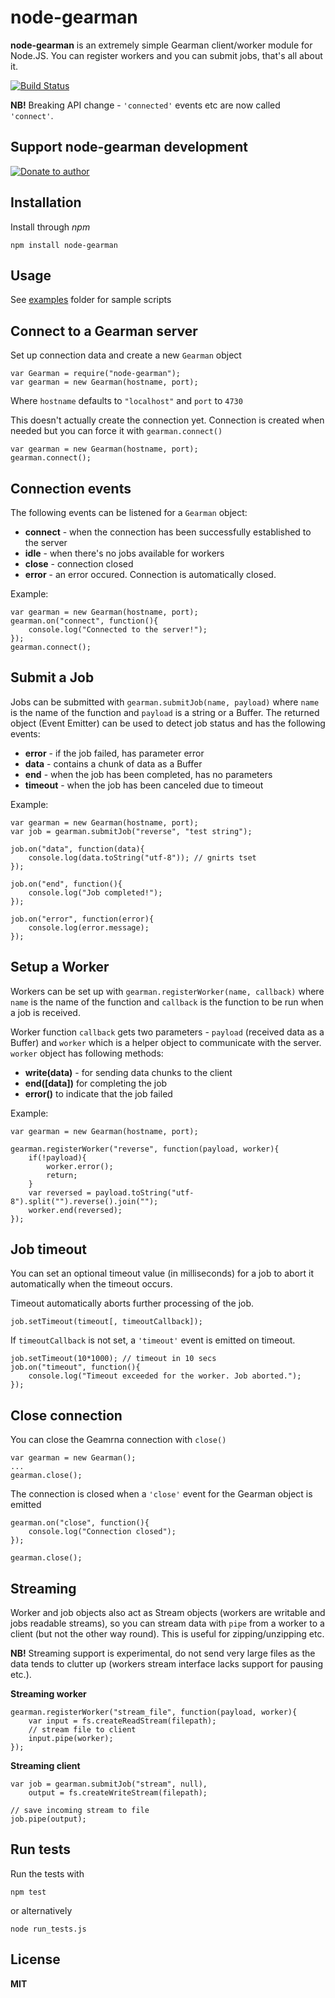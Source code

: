 # node-gearman

**node-gearman** is an extremely simple Gearman client/worker module for Node.JS. You can register workers and you can submit jobs, that's all about it.

[![Build Status](https://secure.travis-ci.org/andris9/node-gearman.png)](http://travis-ci.org/andris9/node-gearman)

**NB!** Breaking API change - `'connected'` events etc are now called `'connect'`.

## Support node-gearman development

[![Donate to author](https://www.paypalobjects.com/en_US/i/btn/btn_donate_SM.gif)](https://www.paypal.com/cgi-bin/webscr?cmd=_s-xclick&hosted_button_id=DB26KWR2BQX5W)

## Installation

Install through *npm*

    npm install node-gearman

## Usage

See [examples](https://github.com/andris9/node-gearman/tree/master/examples) folder for sample scripts

## Connect to a Gearman server

Set up connection data and create a new `Gearman` object

    var Gearman = require("node-gearman");
    var gearman = new Gearman(hostname, port);

Where `hostname` defaults to `"localhost"` and `port` to `4730`

This doesn't actually create the connection yet. Connection is created when needed but you can force it with `gearman.connect()`

    var gearman = new Gearman(hostname, port);
    gearman.connect();

## Connection events

The following events can be listened for a `Gearman` object:

  * **connect** - when the connection has been successfully established to the server
  * **idle** - when there's no jobs available for workers
  * **close** - connection closed
  * **error** - an error occured. Connection is automatically closed.

Example:

    var gearman = new Gearman(hostname, port);
    gearman.on("connect", function(){
        console.log("Connected to the server!");
    });
    gearman.connect();

## Submit a Job

Jobs can be submitted with `gearman.submitJob(name, payload)` where `name` is the name of the function and `payload` is a string or a Buffer. The returned object (Event Emitter) can be used to detect job status and has the following events:

  * **error** - if the job failed, has parameter error
  * **data** - contains a chunk of data as a Buffer
  * **end** - when the job has been completed, has no parameters
  * **timeout** - when the job has been canceled due to timeout

Example:

    var gearman = new Gearman(hostname, port);
    var job = gearman.submitJob("reverse", "test string");

    job.on("data", function(data){
        console.log(data.toString("utf-8")); // gnirts tset
    });

    job.on("end", function(){
        console.log("Job completed!");
    });

    job.on("error", function(error){
        console.log(error.message);
    });

## Setup a Worker

Workers can be set up with `gearman.registerWorker(name, callback)` where `name` is the name of the function and `callback` is the function to be run when a job is received.

Worker function `callback` gets two parameters - `payload` (received data as a Buffer) and `worker` which is a helper object to communicate with the server. `worker` object has following methods:

  * **write(data)** - for sending data chunks to the client
  * **end([data])** for completing the job
  * **error()** to indicate that the job failed

Example:

    var gearman = new Gearman(hostname, port);

    gearman.registerWorker("reverse", function(payload, worker){
        if(!payload){
            worker.error();
            return;
        }
        var reversed = payload.toString("utf-8").split("").reverse().join("");
        worker.end(reversed);
    });

## Job timeout

You can set an optional timeout value (in milliseconds) for a job to abort it automatically when the timeout occurs.

Timeout automatically aborts further processing of the job.

    job.setTimeout(timeout[, timeoutCallback]);

If `timeoutCallback` is not set, a `'timeout'` event is emitted on timeout.

    job.setTimeout(10*1000); // timeout in 10 secs
    job.on("timeout", function(){
        console.log("Timeout exceeded for the worker. Job aborted.");
    }); 

## Close connection

You can close the Geamrna connection with `close()`

    var gearman = new Gearman();
    ...
    gearman.close();

The connection is closed when a `'close'` event for the Gearman object is emitted

    gearman.on("close", function(){
        console.log("Connection closed");
    });
    
    gearman.close();

## Streaming

Worker and job objects also act as Stream objects (workers are writable and jobs readable streams), so you can stream data with `pipe` from a worker to a client (but not the other way round). This is useful for zipping/unzipping etc.

**NB!** Streaming support is experimental, do not send very large files as the data tends to clutter up (workers stream interface lacks support for pausing etc.).

**Streaming worker**

    gearman.registerWorker("stream_file", function(payload, worker){
        var input = fs.createReadStream(filepath);
        // stream file to client
        input.pipe(worker);
    });

**Streaming client**

    var job = gearman.submitJob("stream", null),
        output = fs.createWriteStream(filepath); 
    
    // save incoming stream to file
    job.pipe(output);

## Run tests

Run the tests with

    npm test
    
or alternatively

    node run_tests.js
## License

**MIT**